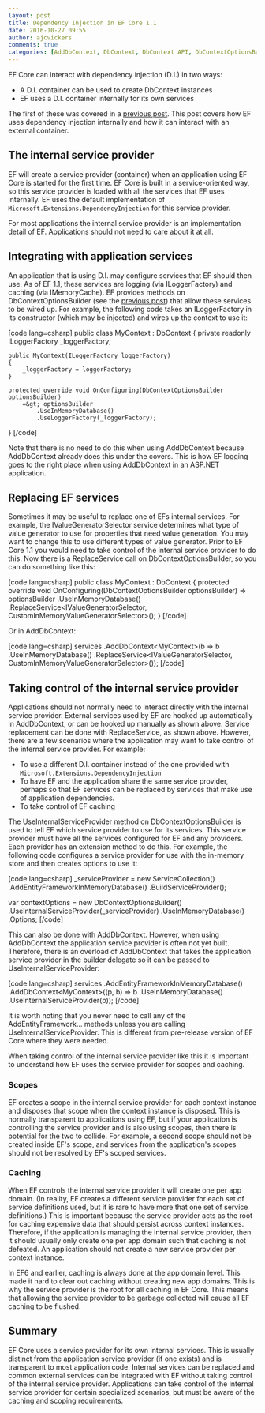 ```yaml
---
layout: post
title: Dependency Injection in EF Core 1.1
date: 2016-10-27 09:55
author: ajcvickers
comments: true
categories: [AddDbContext, DbContext, DbContext API, DbContextOptionsBuilder, Dependency Injection, EF Core, Entity Framework, OnConfiguring, ReplaceService, UseInternalServiceProvider]
---
```

EF Core can interact with dependency injection (D.I.) in two ways:

<ul>
<li>A D.I. container can be used to create DbContext instances</li>
<li>EF uses a D.I. container internally for its own services</li>
</ul>

The first of these was covered in a <a href="https://blog.oneunicorn.com/2016/10/24/ef-core-1-1-creating-dbcontext-instances/">previous post</a>. This post covers how EF uses dependency injection internally and how it can interact with an external container.

<!--more-->

<h2>The internal service provider</h2>

EF will create a service provider (container) when an application using EF Core is started for the first time. EF Core is built in a service-oriented way, so this service provider is loaded with all the services that EF uses internally. EF uses the default implementation of <code>Microsoft.Extensions.DependencyInjection</code> for this service provider.

For most applications the internal service provider is an implementation detail of EF. Applications should not need to care about it at all.

<h2>Integrating with application services</h2>

An application that is using D.I. may configure services that EF should then use. As of EF 1.1, these services are logging (via ILoggerFactory) and caching (via IMemoryCache). EF provides methods on DbContextOptionsBuilder (see the <a href="https://blog.oneunicorn.com/2016/10/24/ef-core-1-1-creating-dbcontext-instances/">previous post</a>) that allow these services to be wired up. For example, the following code takes an ILoggerFactory in its constructor (which may be injected) and wires up the context to use it:

[code lang=csharp]
public class MyContext : DbContext
{
    private readonly ILoggerFactory _loggerFactory;

    public MyContext(ILoggerFactory loggerFactory)
    {
        _loggerFactory = loggerFactory;
    }

    protected override void OnConfiguring(DbContextOptionsBuilder optionsBuilder) 
        =&gt; optionsBuilder
            .UseInMemoryDatabase()
            .UseLoggerFactory(_loggerFactory);
}
[/code]

Note that there is no need to do this when using AddDbContext because AddDbContext already does this under the covers. This is how EF logging goes to the right place when using AddDbContext in an ASP.NET application.

<h2>Replacing EF services</h2>

Sometimes it may be useful to replace one of EFs internal services. For example, the IValueGeneratorSelector service determines what type of value generator to use for properties that need value generation. You may want to change this to use different types of value generator. Prior to EF Core 1.1 you would need to take control of the internal service provider to do this. Now there is a ReplaceService call on DbContextOptionsBuilder, so you can do something like this:

[code lang=csharp]
public class MyContext : DbContext
{
    protected override void OnConfiguring(DbContextOptionsBuilder optionsBuilder)
        =&gt; optionsBuilder
            .UseInMemoryDatabase()
            .ReplaceService&lt;IValueGeneratorSelector, CustomInMemoryValueGeneratorSelector&gt;();
}
[/code]

Or in AddDbContext:

[code lang=csharp]
services
    .AddDbContext&lt;MyContext&gt;(b =&gt; b
        .UseInMemoryDatabase()
        .ReplaceService&lt;IValueGeneratorSelector, CustomInMemoryValueGeneratorSelector&gt;());
[/code]

<h2>Taking control of the internal service provider</h2>

Applications should not normally need to interact directly with the internal service provider. External services used by EF are hooked up automatically in AddDbContext, or can be hooked up manually as shown above. Service replacement can be done with ReplaceService, as shown above. However, there are a few scenarios where the application may want to take control of the internal service provider. For example:

<ul>
<li>To use a different D.I. container instead of the one provided with <code>Microsoft.Extensions.DependencyInjection</code></li>
<li>To have EF and the application share the same service provider, perhaps so that EF services can be replaced by services that make use of application dependencies.</li>
<li>To take control of EF caching</li>
</ul>

The UseInternalServiceProvider method on DbContextOptionsBuilder is used to tell EF which service provider to use for its services. This service provider must have all the services configured for EF and any providers. Each provider has an extension method to do this. For example, the following code configures a service provider for use with the in-memory store and then creates options to use it:

[code lang=csharp]
_serviceProvider = new ServiceCollection()
    .AddEntityFrameworkInMemoryDatabase()
    .BuildServiceProvider();

var contextOptions = new DbContextOptionsBuilder()
    .UseInternalServiceProvider(_serviceProvider)
    .UseInMemoryDatabase()
    .Options;
[/code]

This can also be done with AddDbContext. However, when using AddDbContext the application service provider is often not yet built. Therefore, there is an overload of AddDbContext that takes the application service provider in the builder delegate so it can be passed to UseInternalServiceProvider:

[code lang=csharp]
services
    .AddEntityFrameworkInMemoryDatabase()
    .AddDbContext&lt;MyContext&gt;((p, b) =&gt; b
        .UseInMemoryDatabase()
        .UseInternalServiceProvider(p));
[/code]

It is worth noting that you never need to call any of the AddEntityFramework... methods unless you are calling UseInternalServiceProvider. This is different from pre-release version of EF Core where they were needed.

When taking control of the internal service provider like this it is important to understand how EF uses the service provider for scopes and caching.

<h3>Scopes</h3>

EF creates a scope in the internal service provider for each context instance and disposes that scope when the context instance is disposed. This is normally transparent to applications using EF, but if your application is controlling the service provider and is also using scopes, then there is potential for the two to collide. For example, a second scope should not be created inside EF's scope, and services from the application's scopes should not be resolved by EF's scoped services.

<h3>Caching</h3>

When EF controls the internal service provider it will create one per app domain. (In reality, EF creates a different service provider for each set of service definitions used, but it is rare to have more that one set of service definitions.) This is important because the service provider acts as the root for caching expensive data that should persist across context instances. Therefore, if the application is managing the internal service provider, then it should usually only create one per app domain such that caching is not defeated. An application should not create a new service provider per context instance.

In EF6 and earlier, caching is always done at the app domain level. This made it hard to clear out caching without creating new app domains. This is why the service provider is the root for all caching in EF Core. This means that allowing the service provider to be garbage collected will cause all EF caching to be flushed.

<h2>Summary</h2>

EF Core uses a service provider for its own internal services. This is usually distinct from the application service provider (if one exists) and is transparent to most application code. Internal services can be replaced and common external services can be integrated with EF without taking control of the internal service provider. Applications can take control of the internal service provider for certain specialized scenarios, but must be aware of the caching and scoping requirements.
